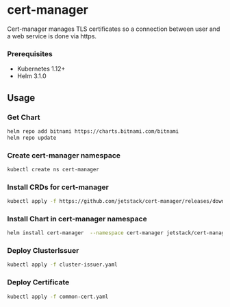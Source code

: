 # cert-manager

Cert-manager manages TLS certificates so a connection between user and a web service is done via https.

### Prerequisites

-   Kubernetes 1.12+
-   Helm 3.1.0

## Usage

### Get Chart

```bash
helm repo add bitnami https://charts.bitnami.com/bitnami
helm repo update
```

### Create cert-manager namespace
```bash
kubectl create ns cert-manager
```

### Install CRDs for cert-manager 
```bash
kubectl apply -f https://github.com/jetstack/cert-manager/releases/download/v1.4.0/cert-manager.crds.yaml
```

### Install Chart in cert-manager namespace
```bash
helm install cert-manager  --namespace cert-manager jetstack/cert-manager
```

### Deploy ClusterIssuer
```bash
kubectl apply -f cluster-issuer.yaml 
```
### Deploy Certificate
```bash
kubectl apply -f common-cert.yaml 
```
